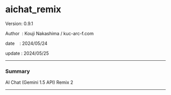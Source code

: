# aichat_remix

 Version: 0.9.1

 Author  : Kouji Nakashima / kuc-arc-f.com

 date    : 2024/05/24 

 update  : 2024/05/25 

***
### Summary

AI Chat (Gemini 1.5 API) Remix 2 

***
